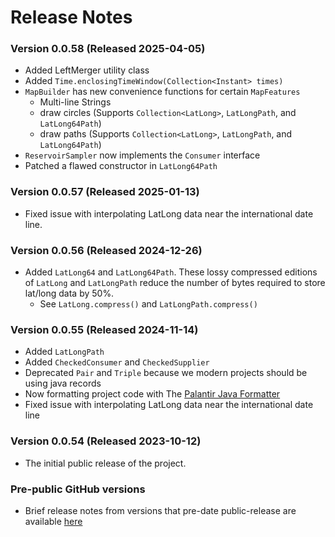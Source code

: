 # Release Notes


### Version 0.0.58 (Released 2025-04-05)
- Added LeftMerger utility class
- Added `Time.enclosingTimeWindow(Collection<Instant> times)`
- `MapBuilder` has new convenience functions for certain `MapFeatures`
  - Multi-line Strings
  - draw circles (Supports `Collection<LatLong>`, `LatLongPath`, and `LatLong64Path`)  
  - draw paths (Supports `Collection<LatLong>`, `LatLongPath`, and `LatLong64Path`)
- `ReservoirSampler` now implements the `Consumer` interface
- Patched a flawed constructor in `LatLong64Path`

### Version 0.0.57 (Released 2025-01-13)
- Fixed issue with interpolating LatLong data near the international date line.

### Version 0.0.56 (Released 2024-12-26)

- Added `LatLong64` and `LatLong64Path`. These lossy compressed editions of `LatLong` and `LatLongPath` reduce the number of
  bytes required to store lat/long data by 50%.
    -  See `LatLong.compress()` and `LatLongPath.compress()`

### Version 0.0.55 (Released 2024-11-14)

- Added `LatLongPath`
- Added `CheckedConsumer` and `CheckedSupplier`
- Deprecated `Pair` and `Triple` because we modern projects should be using java records
- Now formatting project code with The [Palantir Java Formatter](https://github.com/palantir/palantir-java-format)
- Fixed issue with interpolating LatLong data near the international date line

### Version 0.0.54 (Released 2023-10-12)

- The initial public release of the project.

### Pre-public GitHub versions

- Brief release notes from versions that pre-date public-release are
  available [here](./pre-github-version-history.md)